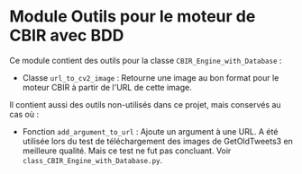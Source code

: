 # Module Outils pour le moteur de CBIR avec BDD

Ce module contient des outils pour la classe `CBIR_Engine_with_Database` :

* Classe `url_to_cv2_image` : Retourne une image au bon format pour le moteur CBIR à partir de l'URL de cette image.

Il contient aussi des outils non-utilisés dans ce projet, mais conservés au cas où :

* Fonction `add_argument_to_url` : Ajoute un argument à une URL.
  A été utilisée lors du test de téléchargement des images de GetOldTweets3 en meilleure qualité. Mais ce test ne fut pas concluant. Voir `class_CBIR_Engine_with_Database.py`.
